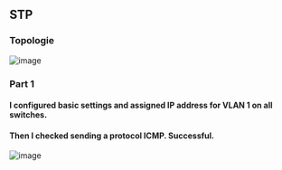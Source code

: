 ## STP
### Topologie
![image](https://user-images.githubusercontent.com/99610266/192343861-30ea548b-3b86-4253-8404-642f3e56e216.png)
### Part 1
#### I configured basic settings and assigned IP address for VLAN 1 on all switches.
#### Then I checked sending a protocol ICMP. Successful.
![image](https://user-images.githubusercontent.com/99610266/192343733-0b4a2614-a7d1-4eb1-99af-9e9a03c75c71.png)
